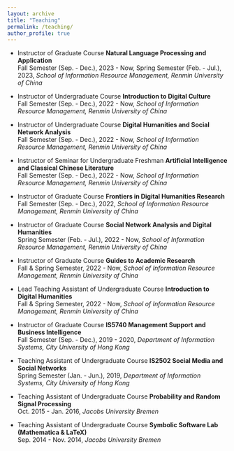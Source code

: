 ```yaml
---
layout: archive
title: "Teaching"
permalink: /teaching/
author_profile: true
---
```

* Instructor of Graduate Course <b>Natural Language Processing and Application</b><br>
Fall Semester (Sep. - Dec.), 2023 - Now, Spring Semester (Feb. - Jul.), 2023, *School of Information Resource Management, Renmin University of China*

* Instructor of Undergraduate Course <b>Introduction to Digital Culture</b><br>
Fall Semester (Sep. - Dec.), 2022 - Now, *School of Information Resource Management, Renmin University of China*

* Instructor of Undergraduate Course <b>Digital Humanities and Social Network Analysis</b><br>
Fall Semester (Sep. - Dec.), 2022 - Now, *School of Information Resource Management, Renmin University of China*

* Instructor of Seminar for Undergraduate Freshman <b>Artificial Intelligence and Classical Chinese Literature</b><br>
Fall Semester (Sep. - Dec.), 2022 - Now, *School of Information Resource Management, Renmin University of China*

* Instructor of Graduate Course <b>Frontiers in Digital Humanities Research</b><br>
Fall Semester (Sep. - Dec.), 2022, *School of Information Resource Management, Renmin University of China*

* Instructor of Graduate Course <b>Social Network Analysis and Digital Humanities</b><br>
Spring Semester (Feb. - Jul.), 2022 - Now, *School of Information Resource Management, Renmin University of China*

* Instructor of Graduate Course <b>Guides to Academic Research</b><br>
Fall & Spring Semester, 2022 - Now, *School of Information Resource Management, Renmin University of China*

* Lead Teaching Assistant of Undergraduate Course <b>Introduction to Digital Humanities</b><br>
Fall & Spring Semester, 2022 - Now, *School of Information Resource Management, Renmin University of China*

* Instructor of Graduate Course <b>IS5740 Management Support and Business Intelligence</b><br>
Fall Semester (Sep. - Dec.), 2019 - 2020, *Department of Information Systems, City University of Hong Kong*

* Teaching Assistant of Undergraduate Course <b>IS2502 Social Media and Social Networks</b><br>
Spring Semester (Jan. - Jun.), 2019, *Department of Information Systems, City University of Hong Kong*

* Teaching Assistant of Undergraduate Course <b>Probability and Random Signal Processing</b><br>
Oct. 2015 - Jan. 2016, *Jacobs University Bremen*

* Teaching Assistant of Undergraduate Course <b>Symbolic Software Lab (Mathematica & LaTeX)</b><br>
Sep. 2014 - Nov. 2014, *Jacobs University Bremen*

    
    
